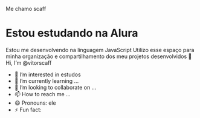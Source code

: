 Me chamo scaff
# Estou estudando na Alura
Estou me desenvolvendo na linguagem JavaScript
Utilizo esse espaço para minha organização e compartilhamento dos meu projetos desenvolvidos
 👋 Hi, I’m @vitorscaff
- 👀 I’m interested in estudos
- 🌱 I’m currently learning ...
- 💞️ I’m looking to collaborate on ...
- 📫 How to reach me ...
- 😄 Pronouns: ele
- ⚡ Fun fact: 
